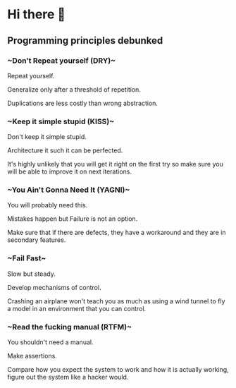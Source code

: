 # Hi there 👋

## Programming principles debunked

### ~Don't Repeat yourself (DRY)~ 

Repeat yourself.

Generalize only after a threshold of repetition.

Duplications are less costly than wrong abstraction.

### ~Keep it simple stupid (KISS)~ 

Don't keep it simple stupid.

Architecture it such it can be perfected.

It's highly unlikely that you will get it right on the first try so make sure you will be able to improve it on next iterations.

### ~You Ain't Gonna Need It (YAGNI)~ 

You will probably need this.

Mistakes happen but Failure is not an option.

Make sure that if there are defects, they have a workaround and they are in secondary features.

### ~Fail Fast~ 

Slow but steady.

Develop mechanisms of control.

Crashing an airplane won't teach you as much as using a wind tunnel to fly a model in an environment that you can control.

### ~Read the fucking manual (RTFM)~

You shouldn't need a manual.

Make assertions.

Compare how you expect the system to work and how it is actually working, figure out the system like a hacker would.
